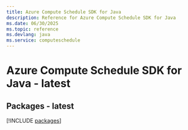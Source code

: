 ```yaml
---
title: Azure Compute Schedule SDK for Java
description: Reference for Azure Compute Schedule SDK for Java
ms.date: 06/30/2025
ms.topic: reference
ms.devlang: java
ms.service: computeschedule
---
```

# Azure Compute Schedule SDK for Java - latest
## Packages - latest
[!INCLUDE [packages](compute-schedule-index.md)]